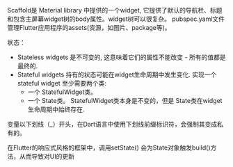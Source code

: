 ---
---
Scaffold是 Material library 中提供的一个widget, 它提供了默认的导航栏、标题和包含主屏幕widget树的body属性。widget树可以很复杂。
pubspec.yaml文件管理Flutter应用程序的assets(资源，如图片、package等)。

状态：

* Stateless widgets 是不可变的, 这意味着它们的属性不能改变 - 所有的值都是最终的.
* Stateful widgets 持有的状态可能在widget生命周期中发生变化. 实现一个 stateful widget 至少需要两个类:
    * 一个 StatefulWidget类。
    * 一个 State类。 StatefulWidget类本身是不变的，但是 State类在widget生命周期中始终存在.
    
变量以下划线（_）开头，在Dart语言中使用下划线前缀标识符，会强制其变成私有的。

在Flutter的响应式风格的框架中，调用setState() 会为State对象触发build()方法，从而导致对UI的更新
